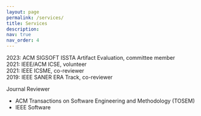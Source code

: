 ```yaml
---
layout: page
permalink: /services/
title: Services
description: 
nav: true
nav_order: 4
---
```


2023: ACM SIGSOFT ISSTA Artifact Evaluation, committee member<br />
2021: IEEE/ACM ICSE, volunteer<br />
2021: IEEE ICSME, co-reviewer<br />
2019: IEEE SANER ERA Track, co-reviewer

Journal Reviewer
- ACM Transactions on Software Engineering and Methodology (TOSEM)
- IEEE Software
